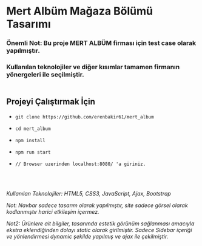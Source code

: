 # Mert Albüm Mağaza Bölümü Tasarımı
### Önemli Not: Bu proje MERT ALBÜM firması için test case olarak yapılmıştır. <br> 
### Kullanılan teknolojiler ve diğer kısımlar tamamen firmanın yönergeleri ile seçilmiştir. <br> <br>

## Projeyi Çalıştırmak İçin

- ``git clone https://github.com/erenbakir61/mert_album``
- ``cd mert_album``
- ``npm install``
- ``npm run start``

- ``// Browser uzerinden localhost:8080/ 'a giriniz.``


<br>
<br>

*Kullanılan Teknolojiler:  HTML5, CSS3, JavaScript, Ajax, Bootstrap*
<br>

*Not: Navbar sadece tasarım olarak yapılmıştır, site sadece görsel olarak kodlanmıştır harici etkileşim içermez.*
<br>

*Not2: Ürünlere ait bilgiler, tasarımda estetik görünüm sağlanması amacıyla ekstra eklendiğinden dolayı static olarak girilmiştir. Sadece Sidebar içeriği ve yönlendirmesi dynamic şekilde yapılmış ve ajax ile çekilmiştir.*
